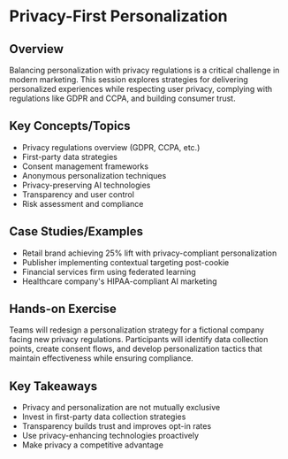 # Privacy-First Personalization

## Overview
Balancing personalization with privacy regulations is a critical challenge in modern marketing. This session explores strategies for delivering personalized experiences while respecting user privacy, complying with regulations like GDPR and CCPA, and building consumer trust.

## Key Concepts/Topics
- Privacy regulations overview (GDPR, CCPA, etc.)
- First-party data strategies
- Consent management frameworks
- Anonymous personalization techniques
- Privacy-preserving AI technologies
- Transparency and user control
- Risk assessment and compliance

## Case Studies/Examples
- Retail brand achieving 25% lift with privacy-compliant personalization
- Publisher implementing contextual targeting post-cookie
- Financial services firm using federated learning
- Healthcare company's HIPAA-compliant AI marketing

## Hands-on Exercise
Teams will redesign a personalization strategy for a fictional company facing new privacy regulations. Participants will identify data collection points, create consent flows, and develop personalization tactics that maintain effectiveness while ensuring compliance.

## Key Takeaways
- Privacy and personalization are not mutually exclusive
- Invest in first-party data collection strategies
- Transparency builds trust and improves opt-in rates
- Use privacy-enhancing technologies proactively
- Make privacy a competitive advantage